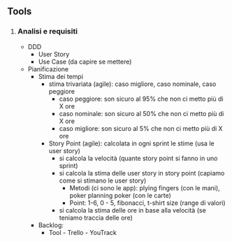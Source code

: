 ﻿## Tools

1. ### Analisi e requisiti
    - DDD
        - User Story
        - Use Case (da capire se mettere)
    - Pianificazione
        - Stima dei tempi
            - stima trivariata (agile): caso migliore, caso nominale, caso peggiore
                - caso peggiore: son sicuro al 95% che non ci metto più di X ore
                - caso nominale: son sicuro al 50% che non ci metto più di X ore
                - caso migliore: son sicuro al 5% che non ci metto più di X ore
            - Story Point (agile): calcolata in ogni sprint le stime (usa le user story)
                - si calcola la velocità (quante story point si fanno in uno sprint)
                - si calcola la stima delle user story in story point (capiamo come si stimano le user story)
                    - Metodi (ci sono le app): plying fingers (con le mani), poker planning poker (con le carte) 
                    - Point: 1-6, 0 - 5, fibonacci, t-shirt size (range di valori)
                - si calcola la stima delle ore in base alla velocità (se teniamo traccia delle ore)
        - Backlog: 
             - Tool 
              - Trello
              - YouTrack
        